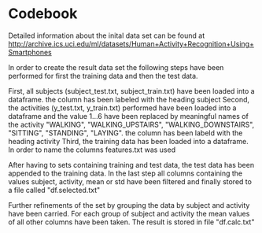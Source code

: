 Codebook
========

Detailed information about the inital data set can be found at http://archive.ics.uci.edu/ml/datasets/Human+Activity+Recognition+Using+Smartphones

In order to create the result data set the following steps have been performed for first the training data and then the test data.

First, all subjects (subject_test.txt, subject_train.txt) have been loaded into a dataframe. the column has been labeled with the heading subject
Second, the activities (y_test.txt, y_train.txt) performed have been loaded into a dataframe and the value 1...6 have been replaced by meaningful names of the activity "WALKING", "WALKING_UPSTAIRS", "WALKING_DOWNSTAIRS", "SITTING", "STANDING", "LAYING". the column has been labeld with the heading activity
Third, the training data has been loaded into a dataframe. In order to name the columns features.txt was used

After having to sets containing training and test data, the test data has been appended to the training data. In the last step all columns containing the values subject, activity, mean or std have been filtered and finally stored to a file called "df.selected.txt"

Further refinements of the set by grouping the data by subject and activity have been carried. For each group of subject and activity the mean values of all other columns have been taken. The result is stored in file "df.calc.txt"

